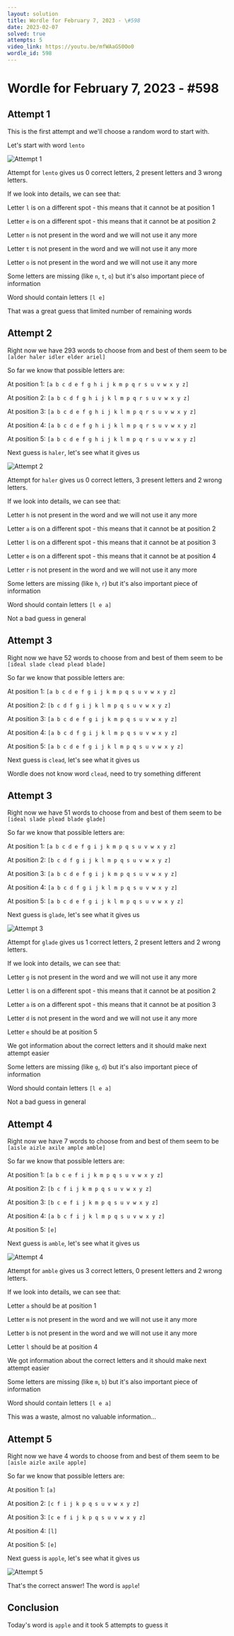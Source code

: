```yaml
---
layout: solution
title: Wordle for February 7, 2023 - \#598
date: 2023-02-07
solved: true
attempts: 5
video_link: https://youtu.be/mfWAaGS0Oo0
wordle_id: 598
---
```


# Wordle for February 7, 2023 - \#598

## Attempt 1

This is the first attempt and we'll choose a random word to start with.

Let's start with word `lento`

![Attempt 1](2023-02-07/attempt-1.png)

Attempt for `lento` gives us 0 correct letters, 2 present letters and 3 wrong letters.

If we look into details, we can see that:

Letter `l` is on a different spot - this means that it cannot be at position 1

Letter `e` is on a different spot - this means that it cannot be at position 2

Letter `n` is not present in the word and we will not use it any more

Letter `t` is not present in the word and we will not use it any more

Letter `o` is not present in the word and we will not use it any more

Some letters are missing (like `n`, `t`, `o`) but it's also important piece of information

Word should contain letters `[l e]`

That was a great guess that limited number of remaining words



## Attempt 2

Right now we have 293 words to choose from and best of them seem to be `[alder haler idler elder ariel]`

So far we know that possible letters are:

At position 1: `[a b c d e f g h i j k m p q r s u v w x y z]`

At position 2: `[a b c d f g h i j k l m p q r s u v w x y z]`

At position 3: `[a b c d e f g h i j k l m p q r s u v w x y z]`

At position 4: `[a b c d e f g h i j k l m p q r s u v w x y z]`

At position 5: `[a b c d e f g h i j k l m p q r s u v w x y z]`

Next guess is `haler`, let's see what it gives us

![Attempt 2](2023-02-07/attempt-2.png)

Attempt for `haler` gives us 0 correct letters, 3 present letters and 2 wrong letters.

If we look into details, we can see that:

Letter `h` is not present in the word and we will not use it any more

Letter `a` is on a different spot - this means that it cannot be at position 2

Letter `l` is on a different spot - this means that it cannot be at position 3

Letter `e` is on a different spot - this means that it cannot be at position 4

Letter `r` is not present in the word and we will not use it any more

Some letters are missing (like `h`, `r`) but it's also important piece of information

Word should contain letters `[l e a]`

Not a bad guess in general



## Attempt 3

Right now we have 52 words to choose from and best of them seem to be `[ideal slade clead plead blade]`

So far we know that possible letters are:

At position 1: `[a b c d e f g i j k m p q s u v w x y z]`

At position 2: `[b c d f g i j k l m p q s u v w x y z]`

At position 3: `[a b c d e f g i j k m p q s u v w x y z]`

At position 4: `[a b c d f g i j k l m p q s u v w x y z]`

At position 5: `[a b c d e f g i j k l m p q s u v w x y z]`

Next guess is `clead`, let's see what it gives us

Wordle does not know word `clead`, need to try something different

## Attempt 3

Right now we have 51 words to choose from and best of them seem to be `[ideal slade plead blade glade]`

So far we know that possible letters are:

At position 1: `[a b c d e f g i j k m p q s u v w x y z]`

At position 2: `[b c d f g i j k l m p q s u v w x y z]`

At position 3: `[a b c d e f g i j k m p q s u v w x y z]`

At position 4: `[a b c d f g i j k l m p q s u v w x y z]`

At position 5: `[a b c d e f g i j k l m p q s u v w x y z]`

Next guess is `glade`, let's see what it gives us

![Attempt 3](2023-02-07/attempt-3.png)

Attempt for `glade` gives us 1 correct letters, 2 present letters and 2 wrong letters.

If we look into details, we can see that:

Letter `g` is not present in the word and we will not use it any more

Letter `l` is on a different spot - this means that it cannot be at position 2

Letter `a` is on a different spot - this means that it cannot be at position 3

Letter `d` is not present in the word and we will not use it any more

Letter `e` should be at position 5

We got information about the correct letters and it should make next attempt easier

Some letters are missing (like `g`, `d`) but it's also important piece of information

Word should contain letters `[l e a]`

Not a bad guess in general



## Attempt 4

Right now we have 7 words to choose from and best of them seem to be `[aisle aizle axile ample amble]`

So far we know that possible letters are:

At position 1: `[a b c e f i j k m p q s u v w x y z]`

At position 2: `[b c f i j k m p q s u v w x y z]`

At position 3: `[b c e f i j k m p q s u v w x y z]`

At position 4: `[a b c f i j k l m p q s u v w x y z]`

At position 5: `[e]`

Next guess is `amble`, let's see what it gives us

![Attempt 4](2023-02-07/attempt-4.png)

Attempt for `amble` gives us 3 correct letters, 0 present letters and 2 wrong letters.

If we look into details, we can see that:

Letter `a` should be at position 1

Letter `m` is not present in the word and we will not use it any more

Letter `b` is not present in the word and we will not use it any more

Letter `l` should be at position 4

We got information about the correct letters and it should make next attempt easier

Some letters are missing (like `m`, `b`) but it's also important piece of information

Word should contain letters `[l e a]`

This was a waste, almost no valuable information...



## Attempt 5

Right now we have 4 words to choose from and best of them seem to be `[aisle aizle axile apple]`

So far we know that possible letters are:

At position 1: `[a]`

At position 2: `[c f i j k p q s u v w x y z]`

At position 3: `[c e f i j k p q s u v w x y z]`

At position 4: `[l]`

At position 5: `[e]`

Next guess is `apple`, let's see what it gives us

![Attempt 5](2023-02-07/attempt-5.png)

That's the correct answer! The word is `apple`!

## Conclusion

Today's word is `apple` and it took 5 attempts to guess it

